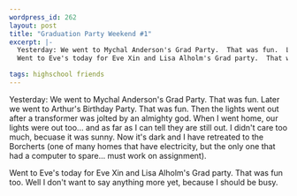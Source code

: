 ```yaml
--- 
wordpress_id: 262
layout: post
title: "Graduation Party Weekend #1"
excerpt: |-
  Yesterday: We went to Mychal Anderson's Grad Party.  That was fun.  Later we went to Arthur's Birthday Party.  That was fun.  Then the lights went out after a transformer was jolted by an almighty god.  When I went home, our lights were out too... and as far as I can tell they are still out.  I didn't care too much, becuase it was sunny.  Now it's dark and I have retreated to the Borcherts (one of many homes that have electricity, but the only one that had a computer to spare... must work on assignment).<p>
  Went to Eve's today for Eve Xin and Lisa Alholm's Grad party.  That was fun too.  Well I don't want to say anything more yet, because I should be busy.

tags: highschool friends
---
```


Yesterday: We went to Mychal Anderson's Grad Party.  That was fun.  Later we went to Arthur's Birthday Party.  That was fun.  Then the lights went out after a transformer was jolted by an almighty god.  When I went home, our lights were out too... and as far as I can tell they are still out.  I didn't care too much, becuase it was sunny.  Now it's dark and I have retreated to the Borcherts (one of many homes that have electricity, but the only one that had a computer to spare... must work on assignment).

Went to Eve's today for Eve Xin and Lisa Alholm's Grad party.  That was fun too.  Well I don't want to say anything more yet, because I should be busy.
